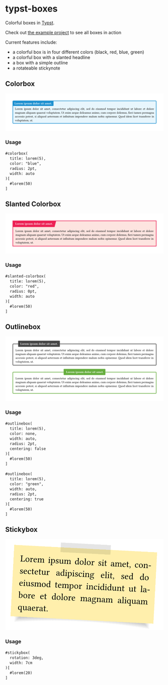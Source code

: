 # typst-boxes

Colorful boxes in [Typst](https://github.com/typst/typst).

Check out [the example project](https://typst.app/project/rp9q3upfc69bPUCbv0BjzX) to see all boxes in action

Current features include:

- a colorful box is in four different colors (black, red, blue, green)
- a colorful box with a slanted headline
- a box with a simple outline
- a rotateable stickynote

## Colorbox

![colorbox_example](examples/colorbox.png)

### Usage

```
#colorbox(
  title: lorem(5),
  color: "blue",
  radius: 2pt,
  width: auto
)[
  #lorem(50)
]
```

## Slanted Colorbox

![slantedColorbox_example](examples/slantedColorbox.png)

### Usage

```
#slanted-colorbox(
  title: lorem(5),
  color: "red",
  radius: 0pt,
  width: auto
)[
  #lorem(50)
]
```

## Outlinebox

![outlinebox_example](examples/outlinebox.png)

### Usage

```
#outlinebox(
  title: lorem(5),
  color: none,
  width: auto,
  radius: 2pt,
  centering: false
)[
  #lorem(50)
]

#outlinebox(
  title: lorem(5),
  color: "green",
  width: auto,
  radius: 2pt,
  centering: true
)[
  #lorem(50)
]
```

## Stickybox

![stickybox](examples/stickybox.png)

### Usage

```
#stickybox(
  rotation: 3deg,
  width: 7cm
)[
  #lorem(20)
]
```
